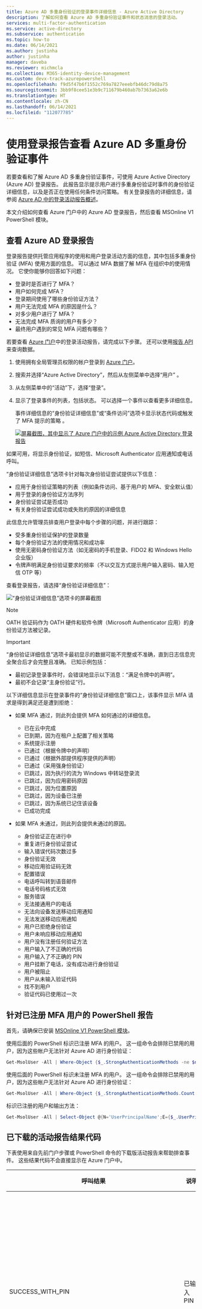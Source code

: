 ```yaml
---
title: Azure AD 多重身份验证的登录事件详细信息 - Azure Active Directory
description: 了解如何查看 Azure AD 多重身份验证事件和状态消息的登录活动。
services: multi-factor-authentication
ms.service: active-directory
ms.subservice: authentication
ms.topic: how-to
ms.date: 06/14/2021
ms.author: justinha
author: justinha
manager: daveba
ms.reviewer: michmcla
ms.collection: M365-identity-device-management
ms.custom: devx-track-azurepowershell
ms.openlocfilehash: f9d5f47b6f1552c769a7827eeebfb46dc79d8a75
ms.sourcegitcommit: 3bb9f8cee51e3b9c711679b460ab7b7363a62e6b
ms.translationtype: HT
ms.contentlocale: zh-CN
ms.lasthandoff: 06/14/2021
ms.locfileid: "112077785"
---
```

# <a name="use-the-sign-ins-report-to-review-azure-ad-multi-factor-authentication-events"></a>使用登录报告查看 Azure AD 多重身份验证事件

若要查看和了解 Azure AD 多重身份验证事件，可使用 Azure Active Directory (Azure AD) 登录报告。 此报告显示提示用户进行多重身份验证时事件的身份验证详细信息，以及是否正在使用任何条件访问策略。 有关登录报告的详细信息，请参阅 [Azure AD 中的登录活动报告概述](../reports-monitoring/concept-sign-ins.md)。

本文介绍如何查看 Azure 门户中的 Azure AD 登录报告，然后查看 MSOnline V1 PowerShell 模块。

## <a name="view-the-azure-ad-sign-ins-report"></a>查看 Azure AD 登录报告

登录报告提供托管应用程序的使用和用户登录活动方面的信息，其中包括多重身份验证 (MFA) 使用方面的信息。 可以通过 MFA 数据了解 MFA 在组织中的使用情况。 它使你能够你回答如下问题：

- 登录时是否进行了 MFA？
- 用户如何完成 MFA？
- 登录期间使用了哪些身份验证方法？
- 用户无法完成 MFA 的原因是什么？
- 对多少用户进行了 MFA？
- 无法完成 MFA 质询的用户有多少？
- 最终用户遇到的常见 MFA 问题有哪些？

若要查看 [Azure 门户](https://portal.azure.com)中的登录活动报告，请完成以下步骤。 还可以使用[报告 API](../reports-monitoring/concept-reporting-api.md) 来查询数据。

1. 使用拥有全局管理员权限的帐户登录到 [Azure 门户](https://portal.azure.com)。
1. 搜索并选择“Azure Active Directory”，然后从左侧菜单中选择“用户” 。
1. 从左侧菜单中的“活动”下，选择“登录”。
1. 显示了登录事件的列表，包括状态。 可以选择一个事件以查看更多详细信息。

    事件详细信息的“身份验证详细信息”或“条件访问”选项卡显示状态代码或触发了 MFA 提示的策略 。

    [![屏幕截图，其中显示了 Azure 门户中的示例 Azure Active Directory 登录报告](media/howto-mfa-reporting/sign-in-report-cropped.png)](media/howto-mfa-reporting/sign-in-report.png#lightbox)

如果可用，将显示身份验证，如短信、Microsoft Authenticator 应用通知或电话呼叫。

“身份验证详细信息”选项卡针对每次身份验证尝试提供以下信息：

- 应用于身份验证策略的列表（例如条件访问、基于用户的 MFA、安全默认值）
- 用于登录的身份验证方法序列
- 身份验证尝试是否成功
- 有关身份验证尝试成功或失败的原因的详细信息

此信息允许管理员排查用户登录中每个步骤的问题，并进行跟踪：

- 受多重身份验证保护的登录数量 
- 每个身份验证方法的使用情况和成功率 
- 使用无密码身份验证方法（如无密码的手机登录、FIDO2 和 Windows Hello 企业版） 
- 令牌声明满足身份验证要求的频率（不以交互方式提示用户输入密码、输入短信 OTP 等）

查看登录报告，请选择“身份验证详细信息”： 

![“身份验证详细信息”选项卡的屏幕截图](media/howto-mfa-reporting/auth-details-tab.png)

>[!NOTE]
>OATH 验证码作为 OATH 硬件和软件令牌（Microsoft Authenticator 应用）的身份验证方法被记录。

>[!IMPORTANT]
>“身份验证详细信息”选项卡最初显示的数据可能不完整或不准确，直到日志信息完全聚合后才会完整且准确。 已知示例包括： 
>- 最初记录登录事件时，会错误地显示以下消息：“满足令牌中的声明”。 
>- 最初不会记录“主身份验证”行。 

以下详细信息显示在登录事件的“身份验证详细信息”窗口上，该事件显示 MFA 请求是得到满足还是遭到拒绝：

* 如果 MFA 通过，则此列会提供 MFA 如何通过的详细信息。
   * 已在云中完成
   * 已到期，因为在租户上配置了相关策略
   * 系统提示注册
   * 已通过（根据令牌中的声明）
   * 已通过（根据外部提供程序提供的声明）
   * 已通过（采用强身份验证）
   * 已跳过，因为执行的流为 Windows 中转站登录流
   * 已跳过，因为应用密码原因
   * 已跳过，因为位置原因
   * 已跳过，因为设备已注册
   * 已跳过，因为系统已记住该设备
   * 已成功完成

* 如果 MFA 未通过，则此列会提供未通过的原因。
   * 身份验证正在进行中
   * 重复进行身份验证尝试
   * 输入错误代码次数过多
   * 身份验证无效
   * 移动应用验证码无效
   * 配置错误
   * 电话呼叫转到语音邮件
   * 电话号码格式无效
   * 服务错误
   * 无法接通用户的电话
   * 无法向设备发送移动应用通知
   * 无法发送移动应用通知
   * 用户已拒绝身份验证
   * 用户未响应移动应用通知
   * 用户没有注册任何验证方法
   * 用户输入了不正确的代码
   * 用户输入了不正确的 PIN
   * 用户挂断了电话，没有成功进行身份验证
   * 用户被阻止
   * 用户从未输入验证代码
   * 找不到用户
   * 验证代码已使用过一次

## <a name="powershell-reporting-on-users-registered-for-mfa"></a>针对已注册 MFA 用户的 PowerShell 报告

首先，请确保已安装 [MSOnline V1 PowerShell 模块](/powershell/azure/active-directory/overview)。

使用后面的 PowerShell 标识已注册 MFA 的用户。 这一组命令会排除已禁用的用户，因为这些帐户无法针对 Azure AD 进行身份验证：

```powershell
Get-MsolUser -All | Where-Object {$_.StrongAuthenticationMethods -ne $null -and $_.BlockCredential -eq $False} | Select-Object -Property UserPrincipalName
```

使用后面的 PowerShell 标识未注册 MFA 的用户。 这一组命令会排除已禁用的用户，因为这些帐户无法针对 Azure AD 进行身份验证：

```powershell
Get-MsolUser -All | Where-Object {$_.StrongAuthenticationMethods.Count -eq 0 -and $_.BlockCredential -eq $False} | Select-Object -Property UserPrincipalName
```

标识已注册的用户和输出方法：

```powershell
Get-MsolUser -All | Select-Object @{N='UserPrincipalName';E={$_.UserPrincipalName}},@{N='MFA Status';E={if ($_.StrongAuthenticationRequirements.State){$_.StrongAuthenticationRequirements.State} else {"Disabled"}}},@{N='MFA Methods';E={$_.StrongAuthenticationMethods.methodtype}} | Export-Csv -Path c:\MFA_Report.csv -NoTypeInformation
```

## <a name="downloaded-activity-reports-result-codes"></a>已下载的活动报告结果代码

下表使用来自先前门户步骤或 PowerShell 命令的下载版活动报告来帮助排查事件。 这些结果代码不会直接显示在 Azure 门户中。

| 呼叫结果 | 说明 | 广泛说明 |
| --- | --- | --- |
| SUCCESS_WITH_PIN | 已输入 PIN | 用户已输入 PIN。   如果身份验证成功，则用户输入了正确的 PIN。   如果身份验证被拒绝，则他们输入的 PIN 不正确或用户被设置为标准模式。 |
| SUCCESS_NO_PIN | 仅输入 # | 如果用户被设置为 PIN 模式且身份验证被拒绝，这表示用户没有输入自己的 PIN，而仅输入了 #。  如果用户被设置为标准模式且身份验证成功，这表示用户仅输入了 #，这在标准模式下是正确的做法。 |
| SUCCESS_WITH_PIN_BUT_TIMEOUT | 输入后未按 # | 由于未输入 #，因此用户未发送任何 DTMF 数字。   除非已输入 # 表明输入完成，否则不会发送已输入的其他数字。 |
|SUCCESS_NO_PIN_BUT_TIMEOUT | 无电话输入 - 已超时 | 呼叫已被接听，但是无人应答。   这通常表明呼叫由语音信箱接听。 |
| SUCCESS_PIN_EXPIRED | PIN 已到期且未更改 | 用户的 PIN 已到期且系统已提示用户更改 PIN，但他们未成功完成对 PIN 的更改。 |
| SUCCESS_USED_CACHE | 已用缓存 | 未进行多重身份验证调用即身份验证成功，因为在配置的缓存时间范围内，先前已对同一用户名进行过成功的身份验证。 |
| SUCCESS_BYPASSED_AUTH | 已免身份验证 | 已使用为用户发起的免验证一次成功进行身份验证。  有关免验证的详细信息，请参阅“免验证用户的历史记录”报告。 |
| SUCCESS_USED_IP_BASED_CACHE | 已用的基于 IP 的缓存 | 未进行多重身份验证调用即身份验证成功，因为在配置的缓存时间范围内，先前已对同一用户名、身份验证类型、应用程序名称和 IP 进行过成功的身份验证。 |
| SUCCESS_USED_APP_BASED_CACHE | 已用的基于应用的缓存 | 未进行多重身份验证调用即身份验证成功，因为在配置的缓存时间范围内，先前已对同一用户名、身份验证类型和应用程序名称进行过成功的身份验证。 |
| SUCCESS_INVALID_INPUT | 电话输入无效 | 通过电话发送的响应无效。   这可能是因为响应来自传真机或调制解调器，或者用户可能将 * 作为其 PIN 的一部分进行输入。 |
| SUCCESS_USER_BLOCKED | 用户被阻止 | 用户的电话号码被阻止。   被阻止的号码可以由用户在身份验证调用期间启动，也可以由管理员使用 Azure 门户启动。 <br> 注意：  欺诈警告还会导致号码被阻止。 |
| SUCCESS_SMS_AUTHENTICATED | 已通过短信进行身份验证 | 对于双向测试消息，用户正确地使用了其一次性密码 (OTP) 或 OTP + PIN 进行回复。 |
| SUCCESS_SMS_SENT | 已发送短信 | 对于短信，已成功发送包含一次性密码 (OTP) 的短信。   用户将在应用程序中输入 OTP 或 OTP + PIN 以完成身份验证。 |
| SUCCESS_PHONE_APP_AUTHENTICATED | 已通过移动应用进行身份验证 | 用户已成功通过移动应用进行身份验证。 |
| SUCCESS_OATH_CODE_PENDING | OATH 代码待处理 | 系统提示用户输入其 OATH 代码，但用户未做出响应。 |
| SUCCESS_OATH_CODE_VERIFIED | 已验证 OATH 代码 | 出现提示后，用户输入了有效的 OATH 代码。 |
| SUCCESS_FALLBACK_OATH_CODE_VERIFIED | 已验证回退 OATH 代码 | 用户被拒绝使用其主要多重身份验证方法进行身份验证，并向用户提供了有效的 OATH 代码以进行回退。 |
| SUCCESS_FALLBACK_SECURITY_QUESTIONS_ANSWERED | 已回答回退安全问题 | 用户被拒绝使用其主要多重身份验证方法进行身份验证，并正确回答了其安全问题以进行回退。 |
| FAILED_PHONE_BUSY | 身份验证已在进行 | 多重身份验证已在处理此用户的身份验证。   这通常是由 RADIUS 客户端导致的，在同一登录期间，这些客户端会发送多个身份验证请求。 |
| CONFIG_ISSUE | 无法接通电话 | 已尝试呼叫，但无法发出呼叫或未应答。   这包括忙信号、快忙信号（已断开连接）、三连音（号码已不在服务中）、振铃时超时等。 |
| FAILED_INVALID_PHONENUMBER | 电话号码格式无效 | 电话号码格式无效。   电话号码必须为数字，且对于国家/地区代码为 +1（美国及加拿大）的必须为 10 位数。 |
| FAILED_USER_HUNGUP_ON_US | 用户已挂断电话 | 用户接听了电话，但没有按任何按钮就挂断了电话。 |
| FAILED_INVALID_EXTENSION | 分机号无效 | 分机号包含无效字符。   只允许使用数字、逗号、* 和 #。   还可以使用 @ 前缀。 |
| FAILED_FRAUD_CODE_ENTERED | 已输入欺诈行为代码 | 用户在通话期间选择举报欺诈行为，导致身份验证被拒绝且电话号码被阻止。| 
| FAILED_SERVER_ERROR | 无法发出呼叫 | 多重身份验证服务无法发出呼叫。 |
| FAILED_SMS_NOT_SENT | 无法发送短信 | 无法发送短信。   身份验证被拒绝。 |
| FAILED_SMS_OTP_INCORRECT | 短信 OTP 不正确 | 用户从收到的短信中输入的一次性密码 (OTP) 不正确。   身份验证被拒绝。 |
| FAILED_SMS_OTP_PIN_INCORRECT | 短信 OTP + PIN 不正确 | 用户输入的一次性密码 (OTP) 和/或用户 PIN 不正确。   身份验证被拒绝。 |
| FAILED_SMS_MAX_OTP_RETRY_REACHED | 已超出短信 OTP 最大尝试次数 | 用户已超出一次性密码 (OTP) 最大尝试次数。 |
| FAILED_PHONE_APP_DENIED | 已拒绝移动应用 | 用户通过按“拒绝”按钮，拒绝了在移动应用中进行身份验证。 |
| FAILED_PHONE_APP_INVALID_PIN | 移动应用 PIN 无效 | 在移动应用中进行身份验证时，用户所输入的 PIN 无效。 |
| FAILED_PHONE_APP_PIN_NOT_CHANGED | 移动应用 PIN 未更改 | 用户未在移动应用中成功完成所需的 PIN 更改。 |
| FAILED_FRAUD_REPORTED | 已举报欺诈行为 | 用户已举报移动应用中的欺诈行为。 |
| FAILED_PHONE_APP_NO_RESPONSE | 移动应用没有响应 | 用户未对移动应用的身份验证请求做出响应。 |
| FAILED_PHONE_APP_ALL_DEVICES_BLOCKED | 已在所有设备上阻止移动应用 | 此用户的移动应用设备不再对通知做出响应且已被阻止。 |
| FAILED_PHONE_APP_NOTIFICATION_FAILED | 移动应用通知失败 | 尝试在用户的设备上向移动应用发送通知时失败。 |
| FAILED_PHONE_APP_INVALID_RESULT | 移动应用结果无效 | 移动应用返回的结果无效。 |
| FAILED_OATH_CODE_INCORRECT | OATH 代码不正确 | 用户输入的 OATH 代码不正确。  身份验证被拒绝。 |
| FAILED_OATH_CODE_PIN_INCORRECT | OATH 代码 + PIN 不正确 | 用户输入的 OATH 代码和/或用户 PIN 不正确。  身份验证被拒绝。 |
| FAILED_OATH_CODE_DUPLICATE | OATH 代码重复 | 用户输入了一个以前使用过的 OATH 代码。  身份验证被拒绝。 |
| FAILED_OATH_CODE_OLD | OATH 代码已过期 | 用户输入的 OATH 代码早于先前使用的 OATH 代码。  身份验证被拒绝。 |
| FAILED_OATH_TOKEN_TIMEOUT | OATH 代码结果超时 | 用户输入 OATH 代码所用的时间过长，多重身份验证尝试已超时。 |
| FAILED_SECURITY_QUESTIONS_TIMEOUT | 安全性问题结果超时 | 用户输入安全性问题答案所用的时间过长，多重身份验证尝试已超时。 |
| FAILED_AUTH_RESULT_TIMEOUT | 身份验证结果超时 | 用户完成多重身份验证尝试所用的时间过长。 |
| FAILED_AUTHENTICATION_THROTTLED | 已限制身份验证 | 服务已限制多重身份验证尝试。 |


## <a name="additional-mfa-reports"></a>其他 MFA 报告

以下其他信息和报告可用于 MFA 事件，包括可用于 MFA 服务器的信息和报告：

| 报表 | 位置 | 说明 |
|:--- |:--- |:--- |
| 阻止的用户历史记录 | Azure AD > 安全性 > MFA > 阻止/解除阻止用户 | 显示请求阻止或解除阻止用户的历史记录。 |
| 本地组件的使用情况 | Azure AD > 安全性 > MFA > 活动报告 | 提供有关通过 NPS 扩展、ADFS 和 MFA 服务器实现的 MFA 服务器的总体使用情况信息。 |
| 跳过的用户历史记录 | Azure AD > 安全性 > MFA > 免验证一次 | 提供 MFA 服务器请求历史记录，请求内容为跳过用户 MFA。 |
| 服务器状态 | Azure AD > 安全性 > MFA > 服务器状态 | 显示与帐户关联的 MFA 服务器的状态。 |


## <a name="next-steps"></a>后续步骤

本文提供了登录活动报告的概述。 有关此报告所包含内容以及了解数据的更多详细信息，请参阅 [Azure AD 中的登录活动报告](../reports-monitoring/concept-sign-ins.md)。
